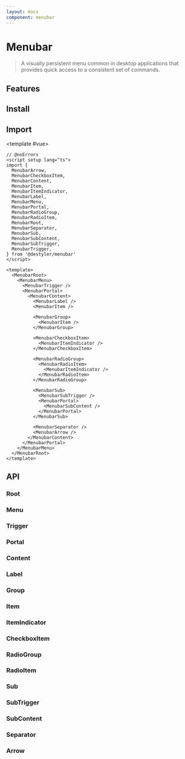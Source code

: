 ```yaml
---
layout: docs
component: menubar
---
```


# Menubar

> A visually persistent menu common in desktop applications that provides quick access to a consistent set of commands.

<Preview name="menubar" />

## Features

<Features :lists="[
  'Can be controlled or uncontrolled.',
  'Supports submenus with configurable reading direction.',
  'Supports items, labels, groups of items.',
  'Supports checkable items (single or multiple).',
  'Customize side, alignment, offsets, collision handling.',
  'Optionally render a pointing arrow.',
  'Focus is fully managed.',
  'Full keyboard navigation.',
  'Typeahead support.',
]" />

## Install

<CodeGroupPackage name="@destyler/menubar" />

## Import

<CodePreview :tabs="[
  {value: 'vue', label: 'index.vue', icon: 'vscode-icons:file-type-vue'}
]">

<template #vue>

```vue twoslash
// @noErrors
<script setup lang="ts">
import {
  MenubarArrow,
  MenubarCheckboxItem,
  MenubarContent,
  MenubarItem,
  MenubarItemIndicator,
  MenubarLabel,
  MenubarMenu,
  MenubarPortal,
  MenubarRadioGroup,
  MenubarRadioItem,
  MenubarRoot,
  MenubarSeparator,
  MenubarSub,
  MenubarSubContent,
  MenubarSubTrigger,
  MenubarTrigger,
} from '@destyler/menubar'
</script>

<template>
  <MenubarRoot>
    <MenubarMenu>
      <MenubarTrigger />
      <MenubarPortal>
        <MenubarContent>
          <MenubarLabel />
          <MenubarItem />

          <MenubarGroup>
            <MenubarItem />
          </MenubarGroup>

          <MenubarCheckboxItem>
            <MenubarItemIndicator />
          </MenubarCheckboxItem>

          <MenubarRadioGroup>
            <MenubarRadioItem>
              <MenubarItemIndicator />
            </MenubarRadioItem>
          </MenubarRadioGroup>

          <MenubarSub>
            <MenubarSubTrigger />
            <MenubarPortal>
              <MenubarSubContent />
            </MenubarPortal>
          </MenubarSub>

          <MenubarSeparator />
          <MenubarArrow />
        </MenubarContent>
      </MenubarPortal>
    </MenubarMenu>
  </MenubarRoot>
</template>
```

</template>

</CodePreview>

## API

### Root

<!--@include: ../../packages/components/menubar/.docs/root.md-->

### Menu

<!--@include: ../../packages/components/menubar/.docs/menu.md-->

### Trigger

<!--@include: ../../packages/components/menubar/.docs/trigger.md-->

<Attribute
  :value="[
    {
      name: '[data-state]',
      value:`\'open\' | \'closed\'`
    },
    {
      name:'[data-disabled]',
      value:'Present when disabled'
    },
    {
      name:'[data-highlighted]',
      value:'Present when highlighted'
    }
  ]"
/>

### Portal

<!--@include: ../../packages/components/menubar/.docs/portal.md-->

### Content

<!--@include: ../../packages/components/menubar/.docs/content.md-->

<Attribute
  :value="[
    {
      name: '[data-state]',
      value:`\'open\' | \'closed\'`
    },
    {
      name:'[data-side]',
      value:'\'left\' | \'right\' | \'bottom\' | \'top\''
    },
    {
      name:'[data-align]',
      value:'\'start\' | \'end\' | \'center\''
    },
    {
      name:'[data-orientation]',
      value:'\'vertical\' | \'horizontal\''
    }
  ]"
/>

<Variable
  :value="[
    {
      name: '--destyler-menubar-content-transform-origin',
      description:`The <code>transform-origin</code> computed from the content and arrow positions/offsets`
    },
    {
      name: '--destyler-menubar-content-available-width',
      description:`The remaining width between the trigger and the boundary edge`
    },
    {
      name: '--destyler-menubar-content-available-height',
      description:`The remaining height between the trigger and the boundary edge`
    },
    {
      name: '--destyler-menubar-trigger-width',
      description:`The width of the trigger`
    },
    {
      name: '--destyler-menubar-trigger-height',
      description:`The height of the trigger`
    },
  ]"
/>

### Label

<!--@include: ../../packages/components/menubar/.docs/label.md-->

### Group

<!--@include: ../../packages/components/menubar/.docs/group.md-->

### Item

<!--@include: ../../packages/components/menubar/.docs/item.md-->

<Attribute
  :value="[
    {
      name:'[data-disabled]',
      value:'Present when disabled'
    },
    {
      name:'[data-highlighted]',
      value:'Present when highlighted'
    }
  ]"
/>

### ItemIndicator

<!--@include: ../../packages/components/menubar/.docs/itemIndicator.md-->

<Attribute
  :value="[
    {
      name:'[data-state]',
      value:'\'checked\' | \'unchecked\''
    },
  ]"
/>

### CheckboxItem

<!--@include: ../../packages/components/menubar/.docs/checkboxItem.md-->

<Attribute
  :value="[
    {
      name:'[data-state]',
      value:'\'checked\' | \'unchecked\''
    },
    {
      name:'[data-disabled]',
      value:'Present when disabled'
    },
    {
      name:'[data-highlighted]',
      value:'Present when highlighted'
    }
  ]"
/>

### RadioGroup

<!--@include: ../../packages/components/menubar/.docs/radioGroup.md-->

### RadioItem

<!--@include: ../../packages/components/menubar/.docs/radioItem.md-->

<Attribute
  :value="[
    {
      name:'[data-state]',
      value:'\'checked\' | \'unchecked\''
    },
    {
      name:'[data-disabled]',
      value:'Present when disabled'
    },
    {
      name:'[data-highlighted]',
      value:'Present when highlighted'
    }
  ]"
/>

### Sub

<!--@include: ../../packages/components/menubar/.docs/sub.md-->

### SubTrigger

<!--@include: ../../packages/components/menubar/.docs/subTrigger.md-->

<Attribute
  :value="[
    {
      name: '[data-state]',
      value:`\'open\' | \'closed\'`
    },
    {
      name:'[data-disabled]',
      value:'Present when disabled'
    },
    {
      name:'[data-highlighted]',
      value:'Present when highlighted'
    }
  ]"
/>

### SubContent

<!--@include: ../../packages/components/menubar/.docs/subContent.md-->

<Attribute
  :value="[
    {
      name: '[data-state]',
      value:`\'open\' | \'closed\'`
    },
    {
      name:'[data-side]',
      value:'\'left\' | \'right\' | \'bottom\' | \'top\''
    },
    {
      name:'[data-align]',
      value:'\'start\' | \'end\' | \'center\''
    },
    {
      name:'[data-orientation]',
      value:'\'vertical\' | \'horizontal\''
    }
  ]"
/>

<Variable
  :value="[
    {
      name: '--destyler-menubar-content-transform-origin',
      description:`The <code>transform-origin</code> computed from the content and arrow positions/offsets`
    },
    {
      name: '--destyler-menubar-content-available-width',
      description:`The remaining width between the trigger and the boundary edge`
    },
    {
      name: '--destyler-menubar-content-available-height',
      description:`The remaining height between the trigger and the boundary edge`
    },
    {
      name: '--destyler-menubar-trigger-width',
      description:`The width of the trigger`
    },
    {
      name: '--destyler-menubar-trigger-height',
      description:`The height of the trigger`
    },
  ]"
/>

### Separator

<!--@include: ../../packages/components/menubar/.docs/separator.md-->

### Arrow

<!--@include: ../../packages/components/menubar/.docs/arrow.md-->
